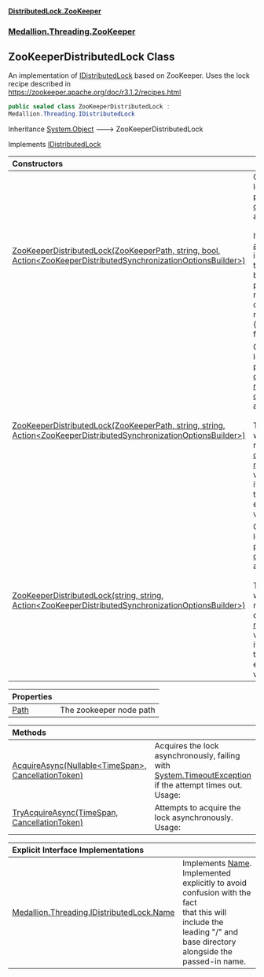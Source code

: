 #### [DistributedLock.ZooKeeper](README.md 'README')
### [Medallion.Threading.ZooKeeper](Medallion.Threading.ZooKeeper.md 'Medallion.Threading.ZooKeeper')

## ZooKeeperDistributedLock Class

An implementation of [IDistributedLock](https://github.com/madelson/DistributedLock/tree/default-documentation/docs/api/DistributedLock.Core/IDistributedLock.md 'Medallion.Threading.IDistributedLock') based on ZooKeeper. Uses the lock recipe described in  
https://zookeeper.apache.org/doc/r3.1.2/recipes.html

```csharp
public sealed class ZooKeeperDistributedLock :
Medallion.Threading.IDistributedLock
```

Inheritance [System.Object](https://docs.microsoft.com/en-us/dotnet/api/System.Object 'System.Object') &#129106; ZooKeeperDistributedLock

Implements [IDistributedLock](https://github.com/madelson/DistributedLock/tree/default-documentation/docs/api/DistributedLock.Core/IDistributedLock.md 'Medallion.Threading.IDistributedLock')

| Constructors | |
| :--- | :--- |
| [ZooKeeperDistributedLock(ZooKeeperPath, string, bool, Action&lt;ZooKeeperDistributedSynchronizationOptionsBuilder&gt;)](ZooKeeperDistributedLock..ctor.T8t39/JnVaogxN4UVbbBww.md 'Medallion.Threading.ZooKeeper.ZooKeeperDistributedLock.ZooKeeperDistributedLock(Medallion.Threading.ZooKeeper.ZooKeeperPath, string, bool, System.Action<Medallion.Threading.ZooKeeper.ZooKeeperDistributedSynchronizationOptionsBuilder>)') | Constructs a new lock based on the provided [path](ZooKeeperDistributedLock..ctor.T8t39/JnVaogxN4UVbbBww.md#Medallion.Threading.ZooKeeper.ZooKeeperDistributedLock.ZooKeeperDistributedLock(Medallion.Threading.ZooKeeper.ZooKeeperPath,string,bool,System.Action_Medallion.Threading.ZooKeeper.ZooKeeperDistributedSynchronizationOptionsBuilder_).path 'Medallion.Threading.ZooKeeper.ZooKeeperDistributedLock.ZooKeeperDistributedLock(Medallion.Threading.ZooKeeper.ZooKeeperPath, string, bool, System.Action<Medallion.Threading.ZooKeeper.ZooKeeperDistributedSynchronizationOptionsBuilder>).path'), [connectionString](ZooKeeperDistributedLock..ctor.T8t39/JnVaogxN4UVbbBww.md#Medallion.Threading.ZooKeeper.ZooKeeperDistributedLock.ZooKeeperDistributedLock(Medallion.Threading.ZooKeeper.ZooKeeperPath,string,bool,System.Action_Medallion.Threading.ZooKeeper.ZooKeeperDistributedSynchronizationOptionsBuilder_).connectionString 'Medallion.Threading.ZooKeeper.ZooKeeperDistributedLock.ZooKeeperDistributedLock(Medallion.Threading.ZooKeeper.ZooKeeperPath, string, bool, System.Action<Medallion.Threading.ZooKeeper.ZooKeeperDistributedSynchronizationOptionsBuilder>).connectionString'), and [options](ZooKeeperDistributedLock..ctor.T8t39/JnVaogxN4UVbbBww.md#Medallion.Threading.ZooKeeper.ZooKeeperDistributedLock.ZooKeeperDistributedLock(Medallion.Threading.ZooKeeper.ZooKeeperPath,string,bool,System.Action_Medallion.Threading.ZooKeeper.ZooKeeperDistributedSynchronizationOptionsBuilder_).options 'Medallion.Threading.ZooKeeper.ZooKeeperDistributedLock.ZooKeeperDistributedLock(Medallion.Threading.ZooKeeper.ZooKeeperPath, string, bool, System.Action<Medallion.Threading.ZooKeeper.ZooKeeperDistributedSynchronizationOptionsBuilder>).options').<br/><br/>If [assumePathExists](ZooKeeperDistributedLock..ctor.T8t39/JnVaogxN4UVbbBww.md#Medallion.Threading.ZooKeeper.ZooKeeperDistributedLock.ZooKeeperDistributedLock(Medallion.Threading.ZooKeeper.ZooKeeperPath,string,bool,System.Action_Medallion.Threading.ZooKeeper.ZooKeeperDistributedSynchronizationOptionsBuilder_).assumePathExists 'Medallion.Threading.ZooKeeper.ZooKeeperDistributedLock.ZooKeeperDistributedLock(Medallion.Threading.ZooKeeper.ZooKeeperPath, string, bool, System.Action<Medallion.Threading.ZooKeeper.ZooKeeperDistributedSynchronizationOptionsBuilder>).assumePathExists') is specified, then the node will not be created as part of acquiring nor will it be <br/>deleted after releasing (defaults to false). |
| [ZooKeeperDistributedLock(ZooKeeperPath, string, string, Action&lt;ZooKeeperDistributedSynchronizationOptionsBuilder&gt;)](ZooKeeperDistributedLock..ctor.oGOX/TLwd8GsE6eSegfTOg.md 'Medallion.Threading.ZooKeeper.ZooKeeperDistributedLock.ZooKeeperDistributedLock(Medallion.Threading.ZooKeeper.ZooKeeperPath, string, string, System.Action<Medallion.Threading.ZooKeeper.ZooKeeperDistributedSynchronizationOptionsBuilder>)') | Constructs a new lock based on the provided [directoryPath](ZooKeeperDistributedLock..ctor.oGOX/TLwd8GsE6eSegfTOg.md#Medallion.Threading.ZooKeeper.ZooKeeperDistributedLock.ZooKeeperDistributedLock(Medallion.Threading.ZooKeeper.ZooKeeperPath,string,string,System.Action_Medallion.Threading.ZooKeeper.ZooKeeperDistributedSynchronizationOptionsBuilder_).directoryPath 'Medallion.Threading.ZooKeeper.ZooKeeperDistributedLock.ZooKeeperDistributedLock(Medallion.Threading.ZooKeeper.ZooKeeperPath, string, string, System.Action<Medallion.Threading.ZooKeeper.ZooKeeperDistributedSynchronizationOptionsBuilder>).directoryPath'), [name](ZooKeeperDistributedLock..ctor.oGOX/TLwd8GsE6eSegfTOg.md#Medallion.Threading.ZooKeeper.ZooKeeperDistributedLock.ZooKeeperDistributedLock(Medallion.Threading.ZooKeeper.ZooKeeperPath,string,string,System.Action_Medallion.Threading.ZooKeeper.ZooKeeperDistributedSynchronizationOptionsBuilder_).name 'Medallion.Threading.ZooKeeper.ZooKeeperDistributedLock.ZooKeeperDistributedLock(Medallion.Threading.ZooKeeper.ZooKeeperPath, string, string, System.Action<Medallion.Threading.ZooKeeper.ZooKeeperDistributedSynchronizationOptionsBuilder>).name'), [connectionString](ZooKeeperDistributedLock..ctor.oGOX/TLwd8GsE6eSegfTOg.md#Medallion.Threading.ZooKeeper.ZooKeeperDistributedLock.ZooKeeperDistributedLock(Medallion.Threading.ZooKeeper.ZooKeeperPath,string,string,System.Action_Medallion.Threading.ZooKeeper.ZooKeeperDistributedSynchronizationOptionsBuilder_).connectionString 'Medallion.Threading.ZooKeeper.ZooKeeperDistributedLock.ZooKeeperDistributedLock(Medallion.Threading.ZooKeeper.ZooKeeperPath, string, string, System.Action<Medallion.Threading.ZooKeeper.ZooKeeperDistributedSynchronizationOptionsBuilder>).connectionString'), and [options](ZooKeeperDistributedLock..ctor.oGOX/TLwd8GsE6eSegfTOg.md#Medallion.Threading.ZooKeeper.ZooKeeperDistributedLock.ZooKeeperDistributedLock(Medallion.Threading.ZooKeeper.ZooKeeperPath,string,string,System.Action_Medallion.Threading.ZooKeeper.ZooKeeperDistributedSynchronizationOptionsBuilder_).options 'Medallion.Threading.ZooKeeper.ZooKeeperDistributedLock.ZooKeeperDistributedLock(Medallion.Threading.ZooKeeper.ZooKeeperPath, string, string, System.Action<Medallion.Threading.ZooKeeper.ZooKeeperDistributedSynchronizationOptionsBuilder>).options').<br/><br/>The lock's path will be a parent node of [directoryPath](ZooKeeperDistributedLock..ctor.oGOX/TLwd8GsE6eSegfTOg.md#Medallion.Threading.ZooKeeper.ZooKeeperDistributedLock.ZooKeeperDistributedLock(Medallion.Threading.ZooKeeper.ZooKeeperPath,string,string,System.Action_Medallion.Threading.ZooKeeper.ZooKeeperDistributedSynchronizationOptionsBuilder_).directoryPath 'Medallion.Threading.ZooKeeper.ZooKeeperDistributedLock.ZooKeeperDistributedLock(Medallion.Threading.ZooKeeper.ZooKeeperPath, string, string, System.Action<Medallion.Threading.ZooKeeper.ZooKeeperDistributedSynchronizationOptionsBuilder>).directoryPath'). If [name](ZooKeeperDistributedLock..ctor.oGOX/TLwd8GsE6eSegfTOg.md#Medallion.Threading.ZooKeeper.ZooKeeperDistributedLock.ZooKeeperDistributedLock(Medallion.Threading.ZooKeeper.ZooKeeperPath,string,string,System.Action_Medallion.Threading.ZooKeeper.ZooKeeperDistributedSynchronizationOptionsBuilder_).name 'Medallion.Threading.ZooKeeper.ZooKeeperDistributedLock.ZooKeeperDistributedLock(Medallion.Threading.ZooKeeper.ZooKeeperPath, string, string, System.Action<Medallion.Threading.ZooKeeper.ZooKeeperDistributedSynchronizationOptionsBuilder>).name') is not a valid node name, it will be transformed to ensure<br/>validity. |
| [ZooKeeperDistributedLock(string, string, Action&lt;ZooKeeperDistributedSynchronizationOptionsBuilder&gt;)](ZooKeeperDistributedLock..ctor.YD0f/J7K06jJzbPO75s7Pg.md 'Medallion.Threading.ZooKeeper.ZooKeeperDistributedLock.ZooKeeperDistributedLock(string, string, System.Action<Medallion.Threading.ZooKeeper.ZooKeeperDistributedSynchronizationOptionsBuilder>)') | Constructs a new lock based on the provided [name](ZooKeeperDistributedLock..ctor.YD0f/J7K06jJzbPO75s7Pg.md#Medallion.Threading.ZooKeeper.ZooKeeperDistributedLock.ZooKeeperDistributedLock(string,string,System.Action_Medallion.Threading.ZooKeeper.ZooKeeperDistributedSynchronizationOptionsBuilder_).name 'Medallion.Threading.ZooKeeper.ZooKeeperDistributedLock.ZooKeeperDistributedLock(string, string, System.Action<Medallion.Threading.ZooKeeper.ZooKeeperDistributedSynchronizationOptionsBuilder>).name'), [connectionString](ZooKeeperDistributedLock..ctor.YD0f/J7K06jJzbPO75s7Pg.md#Medallion.Threading.ZooKeeper.ZooKeeperDistributedLock.ZooKeeperDistributedLock(string,string,System.Action_Medallion.Threading.ZooKeeper.ZooKeeperDistributedSynchronizationOptionsBuilder_).connectionString 'Medallion.Threading.ZooKeeper.ZooKeeperDistributedLock.ZooKeeperDistributedLock(string, string, System.Action<Medallion.Threading.ZooKeeper.ZooKeeperDistributedSynchronizationOptionsBuilder>).connectionString'), and [options](ZooKeeperDistributedLock..ctor.YD0f/J7K06jJzbPO75s7Pg.md#Medallion.Threading.ZooKeeper.ZooKeeperDistributedLock.ZooKeeperDistributedLock(string,string,System.Action_Medallion.Threading.ZooKeeper.ZooKeeperDistributedSynchronizationOptionsBuilder_).options 'Medallion.Threading.ZooKeeper.ZooKeeperDistributedLock.ZooKeeperDistributedLock(string, string, System.Action<Medallion.Threading.ZooKeeper.ZooKeeperDistributedSynchronizationOptionsBuilder>).options').<br/><br/>The lock's path will be a parent node of the root directory '/'. If [name](ZooKeeperDistributedLock..ctor.YD0f/J7K06jJzbPO75s7Pg.md#Medallion.Threading.ZooKeeper.ZooKeeperDistributedLock.ZooKeeperDistributedLock(string,string,System.Action_Medallion.Threading.ZooKeeper.ZooKeeperDistributedSynchronizationOptionsBuilder_).name 'Medallion.Threading.ZooKeeper.ZooKeeperDistributedLock.ZooKeeperDistributedLock(string, string, System.Action<Medallion.Threading.ZooKeeper.ZooKeeperDistributedSynchronizationOptionsBuilder>).name') is not a valid node name, it will be transformed to ensure<br/>validity. |

| Properties | |
| :--- | :--- |
| [Path](ZooKeeperDistributedLock.Path.md 'Medallion.Threading.ZooKeeper.ZooKeeperDistributedLock.Path') | The zookeeper node path |

| Methods | |
| :--- | :--- |
| [AcquireAsync(Nullable&lt;TimeSpan&gt;, CancellationToken)](ZooKeeperDistributedLock.AcquireAsync.dX8Tx1oYTmer5I2nEBAsSA.md 'Medallion.Threading.ZooKeeper.ZooKeeperDistributedLock.AcquireAsync(System.Nullable<System.TimeSpan>, System.Threading.CancellationToken)') | Acquires the lock asynchronously, failing with [System.TimeoutException](https://docs.microsoft.com/en-us/dotnet/api/System.TimeoutException 'System.TimeoutException') if the attempt times out. Usage: |
| [TryAcquireAsync(TimeSpan, CancellationToken)](ZooKeeperDistributedLock.TryAcquireAsync.dE6fPlJgcH/Osz5FH2DXIg.md 'Medallion.Threading.ZooKeeper.ZooKeeperDistributedLock.TryAcquireAsync(System.TimeSpan, System.Threading.CancellationToken)') | Attempts to acquire the lock asynchronously. Usage: |

| Explicit Interface Implementations | |
| :--- | :--- |
| [Medallion.Threading.IDistributedLock.Name](ZooKeeperDistributedLock.Medallion.Threading.IDistributedLock.Name.md 'Medallion.Threading.ZooKeeper.ZooKeeperDistributedLock.Medallion.Threading.IDistributedLock.Name') | Implements [Name](https://github.com/madelson/DistributedLock/tree/default-documentation/docs/api/DistributedLock.Core/IDistributedLock.Name.md 'Medallion.Threading.IDistributedLock.Name'). Implemented explicitly to avoid confusion with the fact<br/>that this will include the leading "/" and base directory alongside the passed-in name. |
